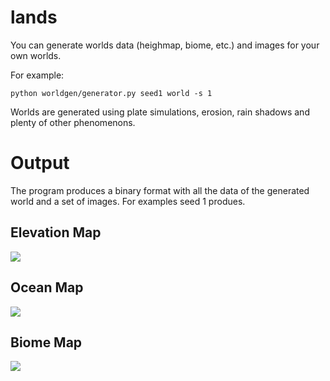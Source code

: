 lands
=====

You can generate worlds data (heighmap, biome, etc.) and images for your own worlds.

For example:

    python worldgen/generator.py seed1 world -s 1

Worlds are generated using plate simulations, erosion, rain shadows and plenty of other phenomenons.

Output
======

The program produces a binary format with all the data of the generated world and a set of images. For examples seed 1 produes.

## Elevation Map

![](https://raw.githubusercontent.com/ftomassetti/lands/master/examples/world_seed_1_elevation.png)


## Ocean Map

![](https://raw.githubusercontent.com/ftomassetti/lands/master/examples/world_seed_1_ocean.png)

## Biome Map

![](https://raw.githubusercontent.com/ftomassetti/lands/master/examples/world_seed_1_biome.png)
